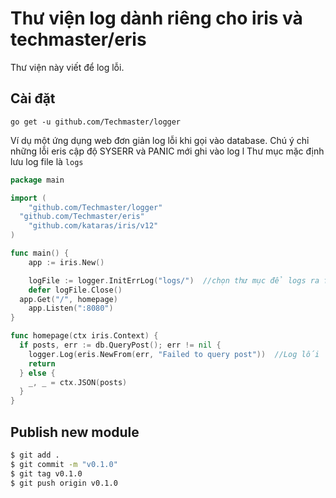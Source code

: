 # Thư viện log dành riêng cho iris và techmaster/eris

Thư viện này viết để log lỗi.

## Cài đặt
```
go get -u github.com/Techmaster/logger
```

Ví dụ một ứng dụng web đơn giản log lỗi khi gọi vào database. Chú ý chỉ những lỗi eris cập độ SYSERR và PANIC mới ghi vào log l
Thư mục mặc định lưu log file là `logs`

```go
package main

import (
	"github.com/Techmaster/logger"
  "github.com/Techmaster/eris"
	"github.com/kataras/iris/v12"	
)

func main() {
	app := iris.New() 

	logFile := logger.InitErrLog("logs/")  //chọn thư mục để logs ra file
	defer logFile.Close()
  app.Get("/", homepage)
	app.Listen(":8080")
}

func homepage(ctx iris.Context) {
  if posts, err := db.QueryPost(); err != nil {
    logger.Log(eris.NewFrom(err, "Failed to query post"))  //Log lối
    return
  } else {
    _, _ = ctx.JSON(posts)
  }
}
```

## Publish new module
```bash
$ git add .
$ git commit -m "v0.1.0"
$ git tag v0.1.0
$ git push origin v0.1.0
```
